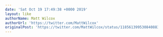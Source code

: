 ```yaml
---
date: 'Sat Oct 19 17:49:38 +0000 2019'
layout: like
authorName: Matt Wilcox
authorUrl: 'https://twitter.com/MattWilcox'
originalPost: 'https://twitter.com/MattWilcox/status/1185613995308408832'
---
```

